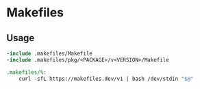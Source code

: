 # Makefiles

## Usage

```Makefile
-include .makefiles/Makefile
-include .makefiles/pkg/<PACKAGE>/v<VERSION>/Makefile

.makefiles/%:
	curl -sfL https://makefiles.dev/v1 | bash /dev/stdin "$@"
```
